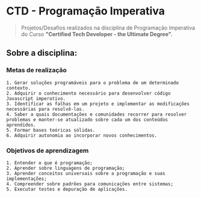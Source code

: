 # CTD - Programação Imperativa


>Projetos/Desafios realizados na disciplina de Programação Imperativa do Curso
> **"Certified Tech Developer - the Ultimate Degree".**


## Sobre a disciplina: 

### Metas de realização

```
1. Gerar soluções programáveis para o problema de um determinado contexto.
2. Adquirir o conhecimento necessário para desenvolver código Javascript imperativo.
3. Identificar as falhas em um projeto e implementar as modificações necessárias para resolvê-las.
4. Saber a quais documentações e comunidades recorrer para resolver problemas e manter-se atualizado sobre cada um dos conteúdos aprendidos.
5. Formar bases teóricas sólidas.
6. Adquirir autonomia ao incorporar novos conhecimentos.
```

### Objetivos de aprendizagem

```
1. Entender o que é programação;
2. Aprender sobre linguagens de programação;
3. Aprender conceitos universais sobre a programação e suas implementações;
4. Compreender sobre padrões para comunicações entre sistemas;
5. Executar testes e depuração de aplicações.
```
